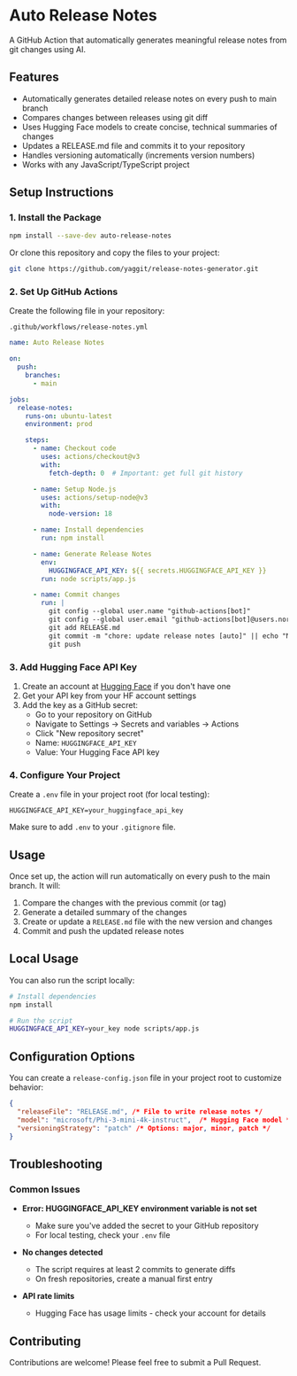 # Auto Release Notes

A GitHub Action that automatically generates meaningful release notes from git changes using AI.

## Features

- Automatically generates detailed release notes on every push to main branch
- Compares changes between releases using git diff
- Uses Hugging Face models to create concise, technical summaries of changes
- Updates a RELEASE.md file and commits it to your repository
- Handles versioning automatically (increments version numbers)
- Works with any JavaScript/TypeScript project

## Setup Instructions

### 1. Install the Package

```bash
npm install --save-dev auto-release-notes
```

Or clone this repository and copy the files to your project:

```bash
git clone https://github.com/yaggit/release-notes-generator.git
```

### 2. Set Up GitHub Actions

Create the following file in your repository:

`.github/workflows/release-notes.yml`
```yaml
name: Auto Release Notes

on:
  push:
    branches:
      - main

jobs:
  release-notes:
    runs-on: ubuntu-latest
    environment: prod

    steps:
      - name: Checkout code
        uses: actions/checkout@v3
        with:
          fetch-depth: 0  # Important: get full git history

      - name: Setup Node.js
        uses: actions/setup-node@v3
        with:
          node-version: 18

      - name: Install dependencies
        run: npm install

      - name: Generate Release Notes
        env:
          HUGGINGFACE_API_KEY: ${{ secrets.HUGGINGFACE_API_KEY }}
        run: node scripts/app.js

      - name: Commit changes
        run: |
          git config --global user.name "github-actions[bot]"
          git config --global user.email "github-actions[bot]@users.noreply.github.com"
          git add RELEASE.md
          git commit -m "chore: update release notes [auto]" || echo "No changes to commit"
          git push
```

### 3. Add Hugging Face API Key

1. Create an account at [Hugging Face](https://huggingface.co/) if you don't have one
2. Get your API key from your HF account settings
3. Add the key as a GitHub secret:
   - Go to your repository on GitHub
   - Navigate to Settings → Secrets and variables → Actions
   - Click "New repository secret"
   - Name: `HUGGINGFACE_API_KEY`
   - Value: Your Hugging Face API key

### 4. Configure Your Project

Create a `.env` file in your project root (for local testing):

```
HUGGINGFACE_API_KEY=your_huggingface_api_key
```

Make sure to add `.env` to your `.gitignore` file.

## Usage

Once set up, the action will run automatically on every push to the main branch. It will:

1. Compare the changes with the previous commit (or tag)
2. Generate a detailed summary of the changes
3. Create or update a `RELEASE.md` file with the new version and changes
4. Commit and push the updated release notes

## Local Usage

You can also run the script locally:

```bash
# Install dependencies
npm install

# Run the script
HUGGINGFACE_API_KEY=your_key node scripts/app.js
```

## Configuration Options

You can create a `release-config.json` file in your project root to customize behavior:

```json
{
  "releaseFile": "RELEASE.md", /* File to write release notes */
  "model": "microsoft/Phi-3-mini-4k-instruct",  /* Hugging Face model */
  "versioningStrategy": "patch" /* Options: major, minor, patch */
}
```

## Troubleshooting

### Common Issues

- **Error: HUGGINGFACE_API_KEY environment variable is not set**
  - Make sure you've added the secret to your GitHub repository
  - For local testing, check your `.env` file

- **No changes detected**
  - The script requires at least 2 commits to generate diffs
  - On fresh repositories, create a manual first entry

- **API rate limits**
  - Hugging Face has usage limits - check your account for details


## Contributing

Contributions are welcome! Please feel free to submit a Pull Request.